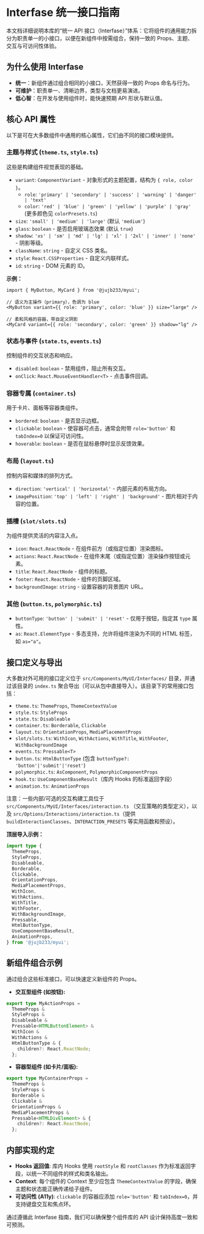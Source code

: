 # Interfase 统一接口指南

本文档详细说明本库的“统一 API 接口（Interfase）”体系：它将组件的通用能力拆分为职责单一的小接口，以便在新组件中按需组合，保持一致的 Props、主题、交互与可访问性体验。

## 为什么使用 Interfase

- **统一**：新组件通过组合相同的小接口，天然获得一致的 Props 命名与行为。
- **可维护**：职责单一、清晰边界，类型与文档更易演进。
- **低心智**：在开发与使用组件时，能快速预期 API 形状与默认值。

## 核心 API 属性

以下是可在大多数组件中通用的核心属性，它们由不同的接口模块提供。

### 主题与样式 (`theme.ts`, `style.ts`)

这些是构建组件视觉表现的基础。

- `variant`: `ComponentVariant` - 对象形式的主题配置，结构为 `{ role, color }`。
  - `role`: `'primary' | 'secondary' | 'success' | 'warning' | 'danger' | 'text'`
  - `color`: `'red' | 'blue' | 'green' | 'yellow' | 'purple' | 'gray'` (更多颜色见 `colorPresets.ts`)
- `size`: `'small' | 'medium' | 'large'` (默认 `'medium'`)
- `glass`: `boolean` - 是否启用玻璃态效果 (默认 `true`)
- `shadow`: `'xs' | 'sm' | 'md' | 'lg' | 'xl' | '2xl' | 'inner' | 'none'` - 阴影等级。
- `className`: `string` - 自定义 CSS 类名。
- `style`: `React.CSSProperties` - 自定义内联样式。
- `id`: `string` - DOM 元素的 ID。

**示例：**
```tsx
import { MyButton, MyCard } from '@jujb233/myui';

// 语义为主操作（primary），色调为 blue
<MyButton variant={{ role: 'primary', color: 'blue' }} size="large" />

// 柔和风格的容器，带自定义阴影
<MyCard variant={{ role: 'secondary', color: 'green' }} shadow="lg" />
```

### 状态与事件 (`state.ts`, `events.ts`)

控制组件的交互状态和响应。

- `disabled`: `boolean` - 禁用组件，阻止所有交互。
- `onClick`: `React.MouseEventHandler<T>` - 点击事件回调。

### 容器专属 (`container.ts`)

用于卡片、面板等容器类组件。

- `bordered`: `boolean` - 是否显示边框。
- `clickable`: `boolean` - 使容器可点击，通常会附带 `role='button'` 和 `tabIndex=0` 以保证可访问性。
- `hoverable`: `boolean` - 是否在鼠标悬停时显示反馈效果。

### 布局 (`layout.ts`)

控制内容和媒体的排列方式。

- `direction`: `'vertical' | 'horizontal'` - 内部元素的布局方向。
- `imagePosition`: `'top' | 'left' | 'right' | 'background'` - 图片相对于内容的位置。

### 插槽 (`slot/slots.ts`)

为组件提供灵活的内容注入点。

- `icon`: `React.ReactNode` - 在组件前方（或指定位置）渲染图标。
- `actions`: `React.ReactNode` - 在组件末尾（或指定位置）渲染操作按钮或元素。
- `title`: `React.ReactNode` - 组件的标题。
- `footer`: `React.ReactNode` - 组件的页脚区域。
- `backgroundImage`: `string` - 设置容器的背景图片 URL。

### 其他 (`button.ts`, `polymorphic.ts`)

- `buttonType`: `'button' | 'submit' | 'reset'` - 仅用于按钮，指定其 `type` 属性。
- `as`: `React.ElementType` - 多态支持，允许将组件渲染为不同的 HTML 标签，如 `as="a"`。

## 接口定义与导出

大多数对外可用的接口定义位于 `src/Components/MyUI/Interfaces/` 目录，并通过该目录的 `index.ts` 聚合导出（可以从包中直接导入）。该目录下的常用接口包括：

- `theme.ts`: `ThemeProps`, `ThemeContextValue`
- `style.ts`: `StyleProps`
- `state.ts`: `Disableable`
- `container.ts`: `Borderable`, `Clickable`
- `layout.ts`: `OrientationProps`, `MediaPlacementProps`
- `slot/slots.ts`: `WithIcon`, `WithActions`, `WithTitle`, `WithFooter`, `WithBackgroundImage`
- `events.ts`: `Pressable<T>`
- `button.ts`: `HtmlButtonType` (包含 `buttonType?: 'button'|'submit'|'reset'`)
- `polymorphic.ts`: `AsComponent`, `PolymorphicComponentProps`
- `hook.ts`: `UseComponentBaseResult`（库内 Hooks 的标准返回字段）
- `animation.ts`: `AnimationProps`

注意：一些内部/可选的交互构建工具位于 `src/Components/MyUI/Interfaces/interaction.ts` （交互策略的类型定义），以及 `src/Options/Interactions/interaction.ts`（提供 `buildInteractionClasses`、`INTERACTION_PRESETS` 等实用函数和预设）。

**顶层导入示例：**
```ts
import type {
  ThemeProps,
  StyleProps,
  Disableable,
  Borderable,
  Clickable,
  OrientationProps,
  MediaPlacementProps,
  WithIcon,
  WithActions,
  WithTitle,
  WithFooter,
  WithBackgroundImage,
  Pressable,
  HtmlButtonType,
  UseComponentBaseResult,
  AnimationProps,
} from '@jujb233/myui';
```

## 新组件组合示例

通过组合这些标准接口，可以快速定义新组件的 Props。

- **交互型组件 (如按钮):**
```ts
export type MyActionProps =
  ThemeProps &
  StyleProps &
  Disableable &
  Pressable<HTMLButtonElement> &
  WithIcon &
  WithActions &
  HtmlButtonType & {
    children?: React.ReactNode;
  };
```

- **容器型组件 (如卡片/面板):**
```ts
export type MyContainerProps =
  ThemeProps &
  StyleProps &
  Borderable &
  Clickable &
  OrientationProps &
  MediaPlacementProps &
  Pressable<HTMLDivElement> & {
    children?: React.ReactNode;
  };
```

## 内部实现约定

- **Hooks 返回值**: 库内 Hooks 使用 `rootStyle` 和 `rootClasses` 作为标准返回字段，以统一不同组件的样式和类名输出。
- **Context**: 每个组件的 Context 至少应包含 `ThemeContextValue` 的字段，确保主题和状态能正确传递给子组件。
- **可访问性 (A11y)**: `clickable` 的容器应添加 `role='button'` 和 `tabIndex=0`，并支持键盘交互和焦点环。

通过遵循此 Interfase 指南，我们可以确保整个组件库的 API 设计保持高度一致和可预测。
